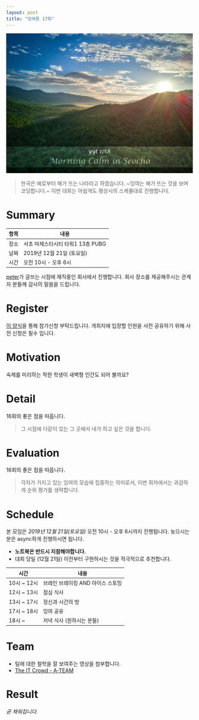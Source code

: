 ```yaml
---
layout: post
title: "잉여톤 17회"
---
```


![poster](/images/17/yyt-poster.png)

> 한국은 예로부터 해가 뜨는 나라라고 하였습니다.
> ~잉여는 해가 뜨는 것을 보며 코딩합니다.~ 이번 대회는 아쉽게도 평상시의 스케쥴대로 진행합니다.

# Summary

| 항목 | 내용                              |
| ---- | --------------------------------- |
| 장소 | 서초 마제스타시티 타워1 13층 PUBG |
| 날짜 | 2019년 12월 21일 (토요일)         |
| 시간 | 오전 10시 - 오후 6시       |

[peter](https://github.com/hyunjong-lee)가 글쓰는 시점에 재직중인 회사에서 진행합니다. 회사 장소를 제공해주시는 관계자 분들께 감사의 말씀을 드립니다.

# Register

[이 양식](https://forms.gle/zG1w4CNNg56Kbf6D9)을 통해 참가신청 부탁드립니다. 개최지에 입장할 인원을 사전 공유하기 위해 사전 신청은 필수 입니다.

# Motivation

숙제를 미리하는 착한 학생이 새벽형 인간도 되어 볼까요?

# Detail

16회의 좋은 점을 따옵니다.

> 그 시점에 다같이 있는 그 곳에서 내가 하고 싶은 것을 합니다.

# Evaluation

16회의 좋은 점을 따옵니다.

> 각자가 가지고 있는 잉여의 모습에 집중하는 의미로서, 이번 회차에서는 과감하게 순위 평가를 생략합니다.

# Schedule

본 모임은 _2019년 12월 21일(토요일)_ 오전 10시 - 오후 6시까지 진행됩니다. 늦으시는 분은 async하게 진행하시면 됩니다.

- **노트북은 반드시 지참해야합니다.**
- 대회 당일 (12월 21일) 이전부터 구현하시는 것을 적극적으로 추천합니다.

| 시간                   | 내용                   |
| ---------------------- | ---------------------- |
| 10시 ~ 12시            | 브레인 브레이킹 AND 아이스 스토밍 |
| 12시 ~ 13시            | 점심 식사              |
| 13시 ~ 17시            | 정신과 시간의 방       |
| 17시 ~ 18시            | 잉여 공유              |
| 18시 ~                 | 저녁 식사 (원하시는 분들)          |

# Team

- 팀에 대한 철학을 잘 보여주는 영상을 첨부합니다.
- [The IT Crowd - A-TEAM](https://youtu.be/gdlAs9g2udM)

# Result

_곧 채워집니다._
